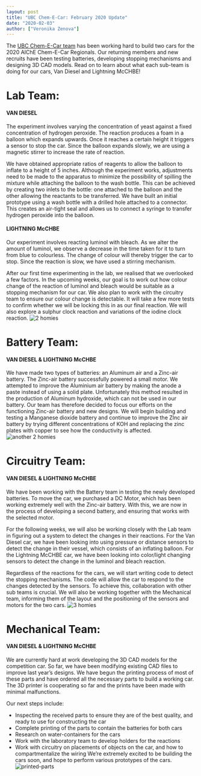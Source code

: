 ```yaml
---
layout: post
title: "UBC Chem-E-Car: February 2020 Update"
date: "2020-02-03"
author: ["Veronika Zenova"]
---
```


The [UBC Chem-E-Car team](https://www.ubcenvision.com/chemecar/) has been working hard to build two cars for the 2020 AIChE Chem-E-Car Regionals. Our returning members and new recruits have been testing batteries, developing stopping mechanisms and designing 3D CAD models. Read on to learn about what each sub-team is doing for our cars, Van Diesel and Lightning McCHBE!

# Lab Team:
#### VAN DIESEL
The experiment involves varying the concentration of yeast against a fixed concentration of hydrogen peroxide. The reaction produces a foam in a balloon which expands upwards. Once it reaches a certain height it triggers a sensor to stop the car. Since the balloon expands slowly, we are using a magnetic stirrer to increase the rate of reaction.

We have obtained appropriate ratios of reagents to allow the balloon to inflate to a height of 5 inches. Although the experiment works, adjustments need to be made to the apparatus to minimize the possibility of spilling the mixture while attaching the balloon to the wash bottle. This can be achieved by creating two inlets to the bottle: one attached to the balloon and the other allowing the reactants to be transferred. We have built an initial prototype using a wash bottle with a drilled hole attached to a connector. This creates an air-tight seal and allows us to connect a syringe to transfer hydrogen peroxide into the balloon.

#### LIGHTNING McCHBE
Our experiment involves reacting luminol with bleach. As we alter the amount of luminol, we observe a decrease in the time taken for it to turn from blue to colourless. The change of colour will thereby trigger the car to stop. Since the reaction is slow, we have used a stirring mechanism. 

After our first time experimenting in the lab, we realised that we overlooked a few factors. In the upcoming weeks, our goal is to work out how colour change of the reaction of luminol and bleach would be suitable as a stopping mechanism for our car. We also plan to work with the circuitry team to ensure our  colour change is detectable. It will take a few more tests to confirm whether we will be locking this in as our final reaction. We will also explore a sulphur clock reaction and variations of the iodine clock reaction. ![2 homies](/assets/images/blog/Feb-2020-Update/2-lab-homies.JPG)

# Battery Team:
#### VAN DIESEL & LIGHTNING McCHBE
We have made two types of batteries: an Aluminum air and a Zinc-air battery. The Zinc-air battery successfully powered a small motor. We attempted to improve the Aluminium air battery by making the anode a paste instead of using a solid plate. Unfortunately this method resulted in the production of Aluminum hydroxide, which can not be used in our battery. Our team has therefore decided to focus our efforts on the functioning Zinc-air battery and new designs. We will begin building and testing a Manganese dioxide battery and continue to improve the ZInc air battery by trying different concentrations of KOH and replacing the zinc plates with copper to see how the conductivity is affected. ![another 2 homies](/assets/images/blog/Feb-2020-Update/2-homies-part2.JPG)

# Circuitry Team:
#### VAN DIESEL & LIGHTNING McCHBE
We have been working with the Battery team in testing the newly developed batteries. To move the car, we purchased a DC Motor, which has been working extremely well with the Zinc-air battery. With this, we are now in the process of developing a second battery, and ensuring that works with the selected motor. 

For the following weeks, we will also be working closely with the Lab team in figuring out a system to detect the changes in their reactions. For the Van Diesel car, we have been looking into using pressure or distance sensors to detect the change in their vessel, which consists of an inflating balloon. For the Lightning McCHBE car, we have been looking into color/light changing sensors to detect the change in the luminol and bleach reaction. 

Regardless of the reactions for the cars, we will start writing code to detect the stopping mechanisms. The code will allow the car to respond to the changes detected by the sensors. To achieve this, collaboration with other sub teams is crucial. We will also be working together with the Mechanical team, informing them of the layout and the positioning of the sensors and motors for the two cars. ![3 homies](/assets/images/blog/Feb-2020-Update/3-lab-homies.JPG)

# Mechanical Team:
#### VAN DIESEL & LIGHTNING McCHBE
We are currently hard at work developing the 3D CAD models for the competition car. So far, we have been modifying existing CAD files to improve last year’s designs. We have begun the printing process of most of these parts and have ordered all the necessary parts to build a working car. The 3D printer is cooperating so far and the prints have been made with minimal malfunctions. 

Our next steps include: 
* Inspecting the received parts to ensure they are of the best quality, and ready to use for constructing the car
* Complete printing of the parts to contain the batteries for both cars
* Research on water-containers for the cars
* Work with the laboratory team to develop holders for the reactions
* Work with circuitry on placements of objects on the car, and how to compartmentalize the wiring
We’re extremely excited to be building the cars soon, and hope to perform various prototypes of the cars. ![printed-parts](/assets/images/blog/Feb-2020-Update/printed-parts.JPG)
